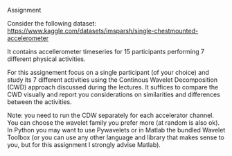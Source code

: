 Assignment

Consider the following dataset: https://www.kaggle.com/datasets/imsparsh/single-chestmounted-accelerometer

It contains accellerometer timeseries for 15 participants performing 7 different physical activities.

For this assignement focus on a single participant (of your choice) and study its 7 different activities using the Continous Wavelet Decomposition (CWD) approach discussed during the lectures. It suffices to compare the CWD visually and report you considerations on similarities and differences between the activities.

Note: you need to run the CDW separately for each accelerator channel. You can choose the wavelet family you prefer more (at random is also ok). In Python you may want to use Pywavelets or in Matlab the bundled Wavelet Toolbox (or you can use any other language and library that makes sense to you, but for this assignment I strongly advise Matlab).